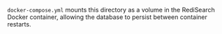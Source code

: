 `docker-compose.yml` mounts this directory as a volume in the RediSearch Docker container, allowing the database to persist between container restarts.
